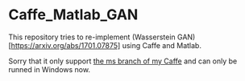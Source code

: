 # Caffe_Matlab_GAN

This repository tries to re-implement (Wasserstein GAN)[https://arxiv.org/abs/1701.07875] using Caffe and Matlab. 

Sorry that it only support [the ms branch of my Caffe](https://github.com/happynear/caffe-windows/tree/ms) and can only be runned in Windows now.
